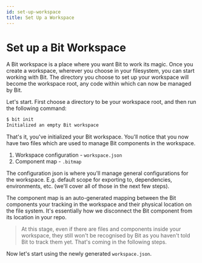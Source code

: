```yaml
---
id: set-up-workspace
title: Set Up a Workspace
---
```


# Set up a Bit Workspace

A Bit workspace is a place where you want Bit to work its magic. Once you create a workspace, wherever you choose in your filesystem, you can start working with Bit. The directory you choose to set up your workspace will become the workspace root, any code within which can now be managed by Bit.

Let's start. First choose a directory to be your workspace root, and then run the following command:

```sh
$ bit init
Initialized an empty Bit workspace
```

That's it, you've initialized your Bit workspace. You'll notice that you now have two files which are used to manage Bit components in the workspace.

1. Workspace configuration - `workspace.json`
1. Component map - `.bitmap`

The configuration json is where you'll manage general configurations for the workspace. E.g. default scope for exporting to, dependencies, environments, etc. (we'll cover all of those in the next few steps).

The component map is an auto-generated mapping between the Bit components your tracking in the workspace and their physical location on the file system. It's essentially how we disconnect the Bit component from its location in your repo.

> At this stage, even if there are files and components inside your workspace, they still won't be recognised by Bit as you haven't told Bit to track them yet. That's
> coming in the following steps.

Now let's start using the newly generated `workspace.json`.